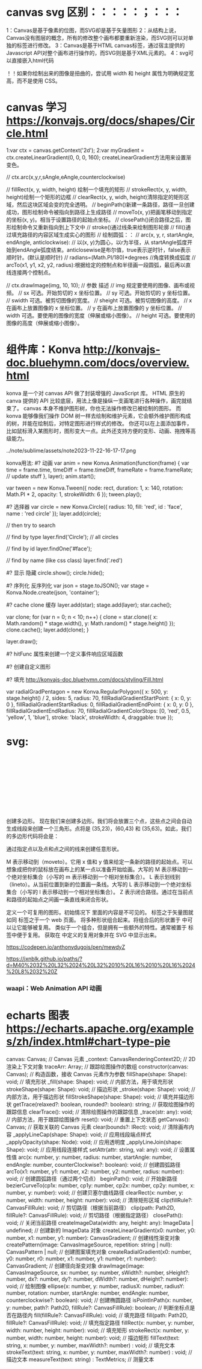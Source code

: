 # canvas svg 区别：：：：：；：：：
1：Canvas是基于像素的位图，而SVG却是基于矢量图形
2：从结构上说，Canvas没有图层的概念，所有的修改整个画布都要重新渲染，而SVG则可以对单独的标签进行修改。
3：Canvas是基于HTML canvas标签，通过宿主提供的Javascript API对整个画布进行操作的，而SVG则是基于XML元素的。
4：svg可以直接嵌入html代码 

！！如果你绘制出来的图像是扭曲的，尝试用 width 和 height 属性为<canvas>明确规定宽高，而不是使用 CSS。


# canvas 学习 https://konvajs.org/docs/shapes/Circle.html


1:var ctx = canvas.getContext('2d');
2:var myGradient = ctx.createLinearGradient(0, 0, 0, 160); createLinearGradient方法用来设置渐变色。

// ctx.arc(x,y,r,sAngle,eAngle,counterclockwise)

// fillRect(x, y, width, height) 绘制一个填充的矩形
// strokeRect(x, y, width, height)绘制一个矩形的边框
// clearRect(x, y, widh, height)清除指定的矩形区域，然后这块区域会变的完全透明。
// beginPath()新建一条路径，路径一旦创建成功，图形绘制命令被指向到路径上生成路径
// moveTo(x, y)把画笔移动到指定的坐标(x, y)。相当于设置路径的起始点坐标。
// closePath()闭合路径之后，图形绘制命令又重新指向到上下文中
// stroke()通过线条来绘制图形轮廓
// fill()通过填充路径的内容区域生成实心的图形
// 绘制圆弧：：
// arc(x, y, r, startAngle, endAngle, anticlockwise):
// 以(x, y)为圆心，以r为半径，从 startAngle弧度开始到endAngle弧度结束。anticlosewise是布尔值，true表示逆时针，false表示顺时针。(默认是顺时针)
// radians=(Math.PI/180)*degrees   //角度转换成弧度
// arcTo(x1, y1, x2, y2, radius):根据给定的控制点和半径画一段圆弧，最后再以直线连接两个控制点。

//  ctx.drawImage(img, 10, 10);
// 参数	描述
// img	规定要使用的图像、画布或视频。
// sx	可选。开始剪切的 x 坐标位置。
// sy	可选。开始剪切的 y 坐标位置。
// swidth	可选。被剪切图像的宽度。
// sheight	可选。被剪切图像的高度。
// x	在画布上放置图像的 x 坐标位置。
// y	在画布上放置图像的 y 坐标位置。
// width	可选。要使用的图像的宽度（伸展或缩小图像）。
// height	可选。要使用的图像的高度（伸展或缩小图像）。

# 组件库：Konva http://konvajs-doc.bluehymn.com/docs/overview.html
konva 是一个对 canvas API 做了封装增强的 JavaScript 库。
HTML 原生的 canva 提供的 API 比较底层，用法上像是操纵一支画笔进行各种操作，画完就结束了。
canvas 本身不维护图形树，你也无法操作修改已被绘制的图形。
而 konva 能够像我们操作 DOM 树一样去绘制和维护元素，它会额外维护图形构成的树，并能在绘制后，对特定图形进行样式的修改。
你还可以在上面添加事件，比如鼠标滑入某图形时，图形变大一点。此外还支持方便的变形、动画、拖拽等高级能力。

../note/sublime/assets/note2023-11-22-16-17-17.png


konva用法:
#? 动画
var anim = new Konva.Animation(function(frame) {
    var time = frame.time,
        timeDiff = frame.timeDiff,
        frameRate = frame.frameRate;
    // update stuff
}, layer);
anim.start();

var tween = new Konva.Tween({
        node: rect,
        duration: 1,
        x: 140,
        rotation: Math.PI * 2,
        opacity: 1,
        strokeWidth: 6
});
tween.play();

#? 选择器
var circle = new Konva.Circle({
        radius: 10,
        fill: 'red',
        id : 'face',
        name : 'red circle'
});
layer.add(circle);

// then try to search

// find by type
layer.find('Circle'); // all circles

// find by id
layer.findOne('#face');

// find by name (like css class)
layer.find('.red')

#? 显示 隐藏
circle.show();
circle.hide();

#? 序列化 反序列化
var json = stage.toJSON();
var stage = Konva.Node.create(json, 'container');


#? cache clone  缓存
layer.add(star);
stage.add(layer);
star.cache();

var clone;
for (var n = 0; n < 10; n++) {
clone = star.clone({
    x: Math.random() * stage.width(),
    y: Math.random() * stage.height()
});
clone.cache();
layer.add(clone);
}

layer.draw();

#? hitFunc 属性来创建一个定义事件响应区域函数

#? 创建自定义图形 



#? 填充 http://konvajs-doc.bluehymn.com/docs/styling/Fill.html

var radialGradPentagon = new Konva.RegularPolygon({
        x: 500,
        y: stage.height() / 2,
        sides: 5,
        radius: 70,
        fillRadialGradientStartPoint: { x: 0, y: 0 },
        fillRadialGradientStartRadius: 0,
        fillRadialGradientEndPoint: { x: 0, y: 0 },
        fillRadialGradientEndRadius: 70,
        fillRadialGradientColorStops: [0, 'red', 0.5, 'yellow', 1, 'blue'],
        stroke: 'black',
        strokeWidth: 4,
        draggable: true
    });

# svg:


<svg> 包裹并定义整个矢量图。<svg> 标签之于矢量图就如同 <html> 标签之于一个 web 页面。
<line> 创建一条直线。
<polyline> 创建折线。
<rect> 创建矩形。
<ellipse> 创建圆和椭圆。

<polygon> 创建多边形。
现在我们来创建多边形。我们将会放置三个点，这些点之间会自动生成线段来创建一个三角形。点将是 (35,23)，(60,43) 和 (35,63)。如此，我们的多边形代码将会是：
<polygon points="35 23, 60 43, 35 63" />

<path> 通过指定点以及点和点之间的线来创建任意形状。

M 表示移动到（moveto）。它用 x 值和 y 值来给定一条新的路径的起始点。可以想象成把你的鼠标放在画布上的某一点以准备开始绘画。大写的 M 表示移动到一个绝对坐标集合（小写的 m 表示移动到一个相对坐标集合）。
L 表示划线到（lineto）。从当前位置到新的位置画一条线。大写的 L 表示移动到一个绝对坐标集合（小写的 l 表示移动到一个相对坐标集合）。
Z 表示闭合路径。通过在当前点和路径的起始点之间画一条直线来闭合形状。



<defs> 定义一个可复用的图形。初始情况下 <defs> 里面的内容是不可见的。<defs> 标签之于矢量图就如同 <head> 标签之于一个 web 页面。
<g> 将多种形状组合起来。将组合后的形状置于 <defs> 中可以让它能够被复用。
<symbol> 类似于一个组合，但是拥有一些额外的特性。通常被置于 <defs> 标签中便于复用。
<use> 获取在 <defs> 中定义的复用对象并在 SVG 中显示出来。


https://codepen.io/anthonydugois/pen/mewdyZ

https://jxnblk.github.io/paths/?d=M40%2032%20L32%2024%20L32%2010%20L16%2010%20L16%2024%20L8%2032%20Z




### waapi：Web Animation API 动画



# echarts  图表  https://echarts.apache.org/examples/zh/index.html#chart-type-pie



canvas: Canvas; // Canvas 元素
_context: CanvasRenderingContext2D; // 2D 渲染上下文对象
traceArr: Array<String>; // 跟踪绘图操作的数组
constructor(canvas: Canvas); // 构造函数，接收 Canvas 元素作为参数
fillShape(shape: Shape): void; // 填充形状
_fill(shape: Shape): void; // 内部方法，用于填充形状
strokeShape(shape: Shape): void; // 描边形状
_stroke(shape: Shape): void; // 内部方法，用于描边形状
fillStrokeShape(shape: Shape): void; // 填充并描边形状
getTrace(relaxed?: boolean, rounded?: boolean): string; // 获取绘图操作的跟踪信息
clearTrace(): void; // 清除绘图操作的跟踪信息
_trace(str: any): void; // 内部方法，用于跟踪绘图操作
reset(): void; // 重置上下文状态
getCanvas(): Canvas; // 获取关联的 Canvas 元素
clear(bounds?: IRect): void; // 清除画布内容
_applyLineCap(shape: Shape): void; // 应用线段端点样式
_applyOpacity(shape: Node): void; // 应用透明度
_applyLineJoin(shape: Shape): void; // 应用线段连接样式
setAttr(attr: string, val: any): void; // 设置属性值
arc(x: number, y: number, radius: number, startAngle: number, endAngle: number, counterClockwise?: boolean): void; // 创建圆弧路径
arcTo(x1: number, y1: number, x2: number, y2: number, radius: number): void; // 创建圆弧路径（通过两个切点）
beginPath(): void; // 开始新路径
bezierCurveTo(cp1x: number, cp1y: number, cp2x: number, cp2y: number, x: number, y: number): void; // 创建贝塞尔曲线路径
clearRect(x: number, y: number, width: number, height: number): void; // 清除矩形区域
clip(fillRule?: CanvasFillRule): void; // 剪切路径（根据当前路径）
clip(path: Path2D, fillRule?: CanvasFillRule): void; // 剪切路径（根据指定路径）
closePath(): void; // 关闭当前路径
createImageData(width: any, height: any): ImageData | undefined; // 创建新的 ImageData 对象
createLinearGradient(x0: number, y0: number, x1: number, y1: number): CanvasGradient; // 创建线性渐变对象
createPattern(image: CanvasImageSource, repetition: string | null): CanvasPattern | null; // 创建图案填充对象
createRadialGradient(x0: number, y0: number, r0: number, x1: number, y1: number, r1: number): CanvasGradient; // 创建径向渐变对象
drawImage(image: CanvasImageSource, sx: number, sy: number, sWidth?: number, sHeight?: number, dx?: number, dy?: number, dWidth?: number, dHeight?: number): void; // 绘制图像
ellipse(x: number, y: number, radiusX: number, radiusY: number, rotation: number, startAngle: number, endAngle: number, counterclockwise?: boolean): void; // 创建椭圆路径
isPointInPath(x: number, y: number, path?: Path2D, fillRule?: CanvasFillRule): boolean; // 判断坐标点是否在路径内
fill(fillRule?: CanvasFillRule): void; // 填充路径
fill(path: Path2D, fillRule?: CanvasFillRule): void; // 填充指定路径
fillRect(x: number, y: number, width: number, height: number): void; // 填充矩形
strokeRect(x: number, y: number, width: number, height: number): void; // 描边矩形
fillText(text: string, x: number, y: number, maxWidth?: number) : void; // 填充文本
strokeText(text: string, x: number, y: number, maxWidth?: number) : void; // 描边文本
measureText(text: string) : TextMetrics; // 测量文本
